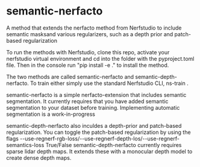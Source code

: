 # semantic-nerfacto
A method that extends the nerfacto method from Nerfstudio to include semantic masksand various regularizers, such as a depth prior and patch-based regularization

To run the methods with Nerfstudio, clone this repo, activate your nerfstudio virtual environment and cd into the folder with the pyproject.toml file.
Then  in the console run "pip install -e ." to install the method.

The two methods are called semantic-nerfacto and semantic-depth-nerfacto. To train either simply use the standard Nerfstudio CLI, ns-train <method>.

semantic-nerfacto is a simple nerfacto-extension that includes semantic segmentation. It currently requires that you have added semantic segmentation to your dataset before training.
Implementing automatic segmentation is a work-in-progress

semantic-depth-nerfacto also inculdes a depth-prior and patch-based regularization. You can toggle the patch-based regularization by using the flags --use-regnerf-rgb-loss/--use-regnerf-depth-los/--use-regnerf-semantics-loss True/False
semantic-depth-nerfacto currently requires sparse lidar depth maps. It extends these with a monocular depth model to create dense depth maps.
